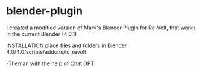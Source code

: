 # blender-plugin
I created a modified version of Marv's Blender Plugin for Re-Volt, that works in the current Blender (4.0.1)

INSTALLATION
place files and folders in Blender 4.0/4.0/scripts/addons/io_revolt

-Theman with the help of Chat GPT
